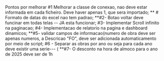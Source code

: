 Pontos por melhorar
#1 Melhorar  a classe de conexao, nao deve estar informada em cada ficheiro. Deve haver apenas 1, que sera importado;
** # Formato de datas do excel nao tem padrao;
**#2- Botao voltar deve funcinar em todas telas --  JA esta funcionar;
#3- Implementar Scroll infinito na paginacao;
#4- Implementacao de relatorio na pagina e dashboard dinamicos;
**#5- validar campos de informacao(numero de obra deve ser apenas numeros, a Descricao "FO", deve ser adicionada automaticamento por meio de script;
#6 - Separar as obras por ano ou seja para cada ano deve existir uma serie--- (
**#7- O desconto na hora de almoco para o ano de 2025 deve ser de 1h

